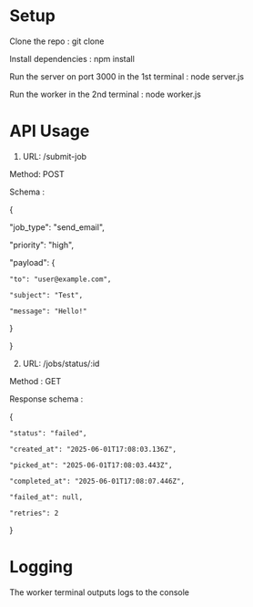 # Setup

Clone the repo : git clone

Install dependencies : npm install

Run the server on port 3000 in the 1st terminal : node server.js

Run the worker in the 2nd terminal : node worker.js

# API Usage

1) URL: /submit-job

Method: POST

Schema : 

{

  "job_type": "send_email",

  "priority": "high",

  "payload": {

    "to": "user@example.com",

    "subject": "Test",

    "message": "Hello!"

  }

}

2) URL: /jobs/status/:id

Method : GET

Response schema : 

{

    "status": "failed",

    "created_at": "2025-06-01T17:08:03.136Z",

    "picked_at": "2025-06-01T17:08:03.443Z",

    "completed_at": "2025-06-01T17:08:07.446Z",

    "failed_at": null,

    "retries": 2

}

# Logging

The worker terminal outputs logs to the console